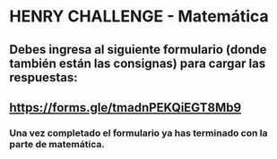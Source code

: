 # HENRY CHALLENGE - Matemática

## Debes ingresa al siguiente formulario (donde también están las consignas) para cargar las respuestas:

## https://forms.gle/tmadnPEKQiEGT8Mb9  

### Una vez completado el formulario ya has terminado con la parte de matemática.




